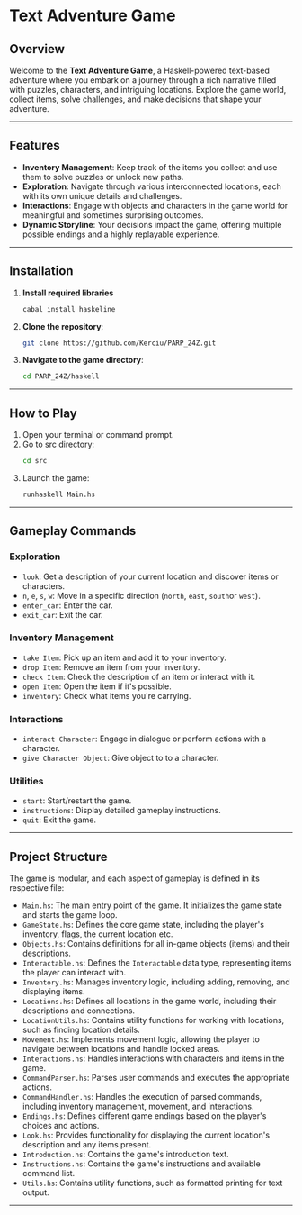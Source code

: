 # Text Adventure Game

## Overview

Welcome to the **Text Adventure Game**, a Haskell-powered text-based adventure where you embark on a journey through a rich narrative filled with puzzles, characters, and intriguing locations. Explore the game world, collect items, solve challenges, and make decisions that shape your adventure.

---

## Features

- **Inventory Management**: Keep track of the items you collect and use them to solve puzzles or unlock new paths.
- **Exploration**: Navigate through various interconnected locations, each with its own unique details and challenges.
- **Interactions**: Engage with objects and characters in the game world for meaningful and sometimes surprising outcomes.
- **Dynamic Storyline**: Your decisions impact the game, offering multiple possible endings and a highly replayable experience.

---

## Installation

1. **Install required libraries**
   ```bash
   cabal install haskeline
   ```
2. **Clone the repository**:
   ```bash
   git clone https://github.com/Kerciu/PARP_24Z.git
   ```
3. **Navigate to the game directory**:
   ```bash
   cd PARP_24Z/haskell
   ```

---

## How to Play

1. Open your terminal or command prompt.
2. Go to src directory:
   ```bash
   cd src
   ```
3. Launch the game:
   ```bash
   runhaskell Main.hs
   ```

---

## Gameplay Commands

### Exploration
- `look`: Get a description of your current location and discover items or characters.
- `n`, `e`, `s`, `w`: Move in a specific direction (`north`, `east`, `south`or `west`).
- `enter_car`: Enter the car.
- `exit_car`: Exit the car.

### Inventory Management
- `take Item`: Pick up an item and add it to your inventory.
- `drop Item`: Remove an item from your inventory.
- `check Item`: Check the description of an item or interact with it.
- `open Item`: Open the item if it's possible.
- `inventory`: Check what items you're carrying.

### Interactions
- `interact Character`: Engage in dialogue or perform actions with a character.
- `give Character Object`: Give object to to a character.

### Utilities
- `start`: Start/restart the game.
- `instructions`: Display detailed gameplay instructions.
- `quit`: Exit the game.

---

## Project Structure

The game is modular, and each aspect of gameplay is defined in its respective file:

- `Main.hs`: The main entry point of the game. It initializes the game state and starts the game loop.
- `GameState.hs`: Defines the core game state, including the player's inventory, flags, the current location etc.
- `Objects.hs`: Contains definitions for all in-game objects (items) and their descriptions.
- `Interactable.hs`: Defines the `Interactable` data type, representing items the player can interact with.
- `Inventory.hs`: Manages inventory logic, including adding, removing, and displaying items.
- `Locations.hs`: Defines all locations in the game world, including their descriptions and connections.
- `LocationUtils.hs`: Contains utility functions for working with locations, such as finding location details.
- `Movement.hs`: Implements movement logic, allowing the player to navigate between locations and handle locked areas.
- `Interactions.hs`: Handles interactions with characters and items in the game.
- `CommandParser.hs`: Parses user commands and executes the appropriate actions.
- `CommandHandler.hs`: Handles the execution of parsed commands, including inventory management, movement, and interactions.
- `Endings.hs`: Defines different game endings based on the player's choices and actions.
- `Look.hs`: Provides functionality for displaying the current location's description and any items present.
- `Introduction.hs`: Contains the game's introduction text.
- `Instructions.hs`: Contains the game's instructions and available command list.
- `Utils.hs`: Contains utility functions, such as formatted printing for text output.

---
